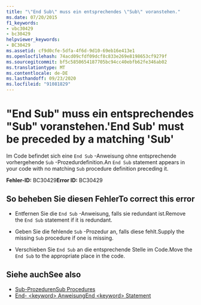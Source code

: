 ```yaml
---
title: "\"End Sub\" muss ein entsprechendes \"Sub\" voranstehen."
ms.date: 07/20/2015
f1_keywords:
- vbc30429
- bc30429
helpviewer_keywords:
- BC30429
ms.assetid: cf9d0cfe-5dfa-4f6d-9d10-69eb16e413e1
ms.openlocfilehash: 74acd09cfdf09dcf8c833e269e8198653cf9279f
ms.sourcegitcommit: bf5c5850654187705bc94cc40ebfb62fe346ab02
ms.translationtype: MT
ms.contentlocale: de-DE
ms.lasthandoff: 09/23/2020
ms.locfileid: "91081829"
---
```

# <a name="end-sub-must-be-preceded-by-a-matching-sub"></a><span data-ttu-id="cd5e2-102">"End Sub" muss ein entsprechendes "Sub" voranstehen.</span><span class="sxs-lookup"><span data-stu-id="cd5e2-102">'End Sub' must be preceded by a matching 'Sub'</span></span>

<span data-ttu-id="cd5e2-103">Im Code befindet sich eine `End Sub` -Anweisung ohne entsprechende vorhergehende `Sub` -Prozedurdefinition.</span><span class="sxs-lookup"><span data-stu-id="cd5e2-103">An `End Sub` statement appears in your code with no matching `Sub` procedure definition preceding it.</span></span>  
  
 <span data-ttu-id="cd5e2-104">**Fehler-ID:** BC30429</span><span class="sxs-lookup"><span data-stu-id="cd5e2-104">**Error ID:** BC30429</span></span>  
  
## <a name="to-correct-this-error"></a><span data-ttu-id="cd5e2-105">So beheben Sie diesen Fehler</span><span class="sxs-lookup"><span data-stu-id="cd5e2-105">To correct this error</span></span>  
  
- <span data-ttu-id="cd5e2-106">Entfernen Sie die `End Sub` -Anweisung, falls sie redundant ist.</span><span class="sxs-lookup"><span data-stu-id="cd5e2-106">Remove the `End Sub` statement if it is redundant.</span></span>  
  
- <span data-ttu-id="cd5e2-107">Geben Sie die fehlende `Sub` -Prozedur an, falls diese fehlt.</span><span class="sxs-lookup"><span data-stu-id="cd5e2-107">Supply the missing `Sub` procedure if one is missing.</span></span>  
  
- <span data-ttu-id="cd5e2-108">Verschieben Sie `End Sub` an die entsprechende Stelle im Code.</span><span class="sxs-lookup"><span data-stu-id="cd5e2-108">Move the `End Sub` to the appropriate place in the code.</span></span>  
  
## <a name="see-also"></a><span data-ttu-id="cd5e2-109">Siehe auch</span><span class="sxs-lookup"><span data-stu-id="cd5e2-109">See also</span></span>

- [<span data-ttu-id="cd5e2-110">Sub-Prozeduren</span><span class="sxs-lookup"><span data-stu-id="cd5e2-110">Sub Procedures</span></span>](../programming-guide/language-features/procedures/sub-procedures.md)
- [<span data-ttu-id="cd5e2-111">End- \<keyword> Anweisung</span><span class="sxs-lookup"><span data-stu-id="cd5e2-111">End \<keyword> Statement</span></span>](../language-reference/statements/end-keyword-statement.md)
